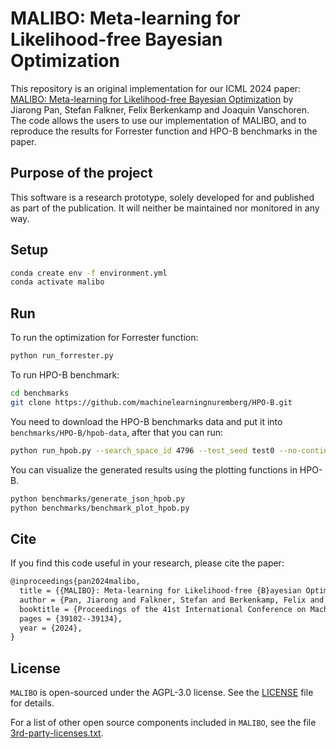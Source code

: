 # MALIBO: Meta-learning for Likelihood-free Bayesian Optimization

This repository is an original implementation for our ICML 2024 paper: [MALIBO: Meta-learning for Likelihood-free Bayesian Optimization](https://proceedings.mlr.press/v235/pan24b.html) by Jiarong Pan, Stefan Falkner, Felix Berkenkamp and Joaquin Vanschoren. The code allows the users to use our implementation of MALIBO, and to reproduce the results for Forrester function and HPO-B benchmarks in the paper.

## Purpose of the project

This software is a research prototype, solely developed for and published as part of the publication. It will neither be maintained nor monitored in any way.

## Setup

```bash
conda create env -f environment.yml
conda activate malibo
```

## Run

To run the optimization for Forrester function:

```bash
python run_forrester.py
```

To run HPO-B benchmark:

```bash
cd benchmarks
git clone https://github.com/machinelearningnuremberg/HPO-B.git
```

You need to download the HPO-B benchmarks data and put it into `benchmarks/HPO-B/hpob-data`, after that you can run:

```bash
python run_hpob.py --search_space_id 4796 --test_seed test0 --no-continuous --evaluations 100 --output results/hpob
```

You can visualize the generated results using the plotting functions in HPO-B.

```bash
python benchmarks/generate_json_hpob.py
python benchmarks/benchmark_plot_hpob.py
```

## Cite

If you find this code useful in your research, please cite the paper:

```latex
@inproceedings{pan2024malibo,
  title = {{MALIBO}: Meta-learning for Likelihood-free {B}ayesian Optimization},
  author = {Pan, Jiarong and Falkner, Stefan and Berkenkamp, Felix and Vanschoren, Joaquin},
  booktitle = {Proceedings of the 41st International Conference on Machine Learning},
  pages = {39102--39134},
  year = {2024},
}
```

## License

`MALIBO` is open-sourced under the AGPL-3.0 license. See the [LICENSE](LICENSE) file for details.

For a list of other open source components included in `MALIBO`, see the file [3rd-party-licenses.txt](3rd-party-licenses.txt).
